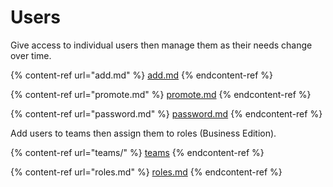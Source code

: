 # Users

Give access to individual users then manage them as their needs change over time.

{% content-ref url="add.md" %}
[add.md](add.md)
{% endcontent-ref %}

{% content-ref url="promote.md" %}
[promote.md](promote.md)
{% endcontent-ref %}

{% content-ref url="password.md" %}
[password.md](password.md)
{% endcontent-ref %}

Add users to teams then assign them to roles (Business Edition).

{% content-ref url="teams/" %}
[teams](teams/)
{% endcontent-ref %}

{% content-ref url="roles.md" %}
[roles.md](roles.md)
{% endcontent-ref %}
